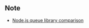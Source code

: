 ## Note

- [Node.js queue library comparison](https://npm-compare.com/agenda,bee-queue,bull,bullmq,kue)
